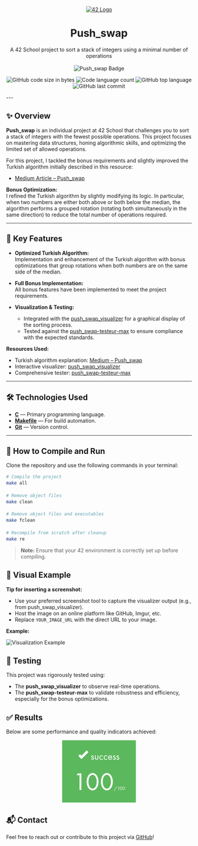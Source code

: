 <br />
<p align="center">
  <a href="https://upload.wikimedia.org/wikipedia/commons/thumb/8/8d/42_Logo.svg/1200px-42_Logo.svg.png">
    <img src="https://upload.wikimedia.org/wikipedia/commons/thumb/8/8d/42_Logo.svg/1200px-42_Logo.svg.png" alt="42 Logo" width="250" height="250">
  </a>

  <h1 align="center">Push_swap</h1>

  <p align="center">
    A 42 School project to sort a stack of integers using a minimal number of operations
    <br /><br />
    <img src="https://github.com/doooriian/42-Badges/blob/main/badges/push_swapm.png" alt="Push_swap Badge" width="150">
  </p>
</p>

<p align="center">
  <img alt="GitHub code size in bytes" src="https://img.shields.io/github/languages/code-size/doooriian/Push_swap?color=1A237E" />
  <img alt="Code language count" src="https://img.shields.io/github/languages/count/doooriian/Push_swap?color=00BCD4" />
  <img alt="GitHub top language" src="https://img.shields.io/github/languages/top/doooriian/Push_swap?color=7B1FA2" />
  <img alt="GitHub last commit" src="https://img.shields.io/github/last-commit/doooriian/Push_swap?color=D32F2F" />
</p>
---

## ✨ Overview

**Push_swap** is an individual project at 42 School that challenges you to sort a stack of integers with the fewest possible operations. This project focuses on mastering data structures, honing algorithmic skills, and optimizing the limited set of allowed operations.

For this project, I tackled the bonus requirements and slightly improved the Turkish algorithm initially described in this resource:  
- [Medium Article – Push_swap](https://medium.com/@ayogun/push-swap-c1f5d2d41e97)

**Bonus Optimization:**  
I refined the Turkish algorithm by slightly modifying its logic. In particular, when two numbers are either both above or both below the median, the algorithm performs a grouped rotation (rotating both simultaneously in the same direction) to reduce the total number of operations required.

---

## 📑 Key Features

- **Optimized Turkish Algorithm:**  
  Implementation and enhancement of the Turkish algorithm with bonus optimizations that group rotations when both numbers are on the same side of the median.
  
- **Full Bonus Implementation:**  
  All bonus features have been implemented to meet the project requirements.
  
- **Visualization & Testing:**  
  - Integrated with the [push_swap_visualizer](https://github.com/o-reo/push_swap_visualizer) for a graphical display of the sorting process.
  - Tested against the [push_swap-testeur-max](https://gitlab.com/nda-cunh/push_swap-testeur-max) to ensure compliance with the expected standards.

**Resources Used:**  
- Turkish algorithm explanation: [Medium – Push_swap](https://medium.com/@ayogun/push-swap-c1f5d2d41e97)  
- Interactive visualizer: [push_swap_visualizer](https://github.com/o-reo/push_swap_visualizer)  
- Comprehensive tester: [push_swap-testeur-max](https://gitlab.com/nda-cunh/push_swap-testeur-max)

---

## 🛠️ Technologies Used

- **[C](https://devdocs.io/c/)** — Primary programming language.
- **[Makefile](https://www.gnu.org/software/make/manual/make.html)** — For build automation.
- **[Git](https://git-scm.com/)** — Version control.

---

## 🚀 How to Compile and Run

Clone the repository and use the following commands in your terminal:

```bash
# Compile the project
make all

# Remove object files
make clean

# Remove object files and executables
make fclean

# Recompile from scratch after cleanup
make re

```

> **Note:** Ensure that your 42 environment is correctly set up before compiling.

## 🎨 Visual Example

**Tip for inserting a screenshot:**  
- Use your preferred screenshot tool to capture the visualizer output (e.g., from push_swap_visualizer).  
- Host the image on an online platform like GitHub, Imgur, etc.  
- Replace `YOUR_IMAGE_URL` with the direct URL to your image.

**Example:**

![Visualization Example](YOUR_IMAGE_URL)

## 🧪 Testing

This project was rigorously tested using:
- The **push_swap_visualizer** to observe real-time operations.
- The **push_swap-testeur-max** to validate robustness and efficiency, especially for the bonus optimizations.

## ✅ Results

Below are some performance and quality indicators achieved:

<p align="center">
  <img src="https://github.com/doooriian/42-Badges/blob/main/badges/100Grade.png" alt="Push_swap Grade">
</p>

## 📬 Contact

Feel free to reach out or contribute to this project via [GitHub](https://github.com/doooriian/Push_swap)!
